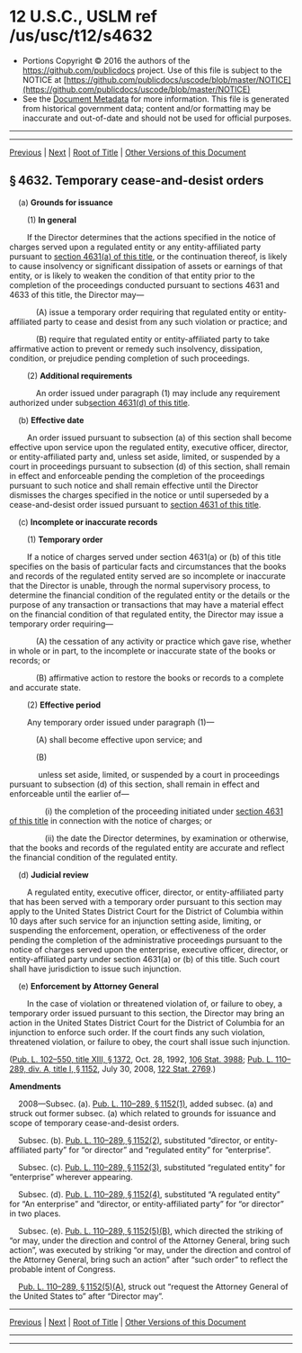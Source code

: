---
---

# 12 U.S.C., USLM ref /us/usc/t12/s4632

* Portions Copyright © 2016 the authors of the https://github.com/publicdocs project.
  Use of this file is subject to the NOTICE at [https://github.com/publicdocs/uscode/blob/master/NOTICE](https://github.com/publicdocs/uscode/blob/master/NOTICE)
* See the [Document Metadata](././../../../../..//README.md) for more information.
  This file is generated from historical government data; content and/or formatting may be inaccurate and out-of-date and should not be used for official purposes.

----------
----------

[Previous](./../../../../..//us/usc/t12/ch46/schIII/m__us_usc_t12_s4631.md) | [Next](./../../../../..//us/usc/t12/ch46/schIII/m__us_usc_t12_s4633.md) | [Root of Title](./../../../../../) | [Other Versions of this Document](https://publicdocs.github.io/go/links?ns=uslm&ref=%2Fus%2Fusc%2Ft12%2Fs4632)

## § 4632. Temporary cease-and-desist orders

    (a) __Grounds for issuance__ 

        (1) __In general__ 

        If the Director determines that the actions specified in the notice of charges served upon a regulated entity or any entity-affiliated party pursuant to [section 4631(a) of this title][/us/usc/t12/s4631/a], or the continuation thereof, is likely to cause insolvency or significant dissipation of assets or earnings of that entity, or is likely to weaken the condition of that entity prior to the completion of the proceedings conducted pursuant to sections 4631 and 4633 of this title, the Director may—

            (A) issue a temporary order requiring that regulated entity or entity-affiliated party to cease and desist from any such violation or practice; and

            (B) require that regulated entity or entity-affiliated party to take affirmative action to prevent or remedy such insolvency, dissipation, condition, or prejudice pending completion of such proceedings.

        (2) __Additional requirements__ 

            An order issued under paragraph (1) may include any requirement authorized under sub[section 4631(d) of this title][/us/usc/t12/s4631/d].

    (b) __Effective date__ 

        An order issued pursuant to subsection (a) of this section shall become effective upon service upon the regulated entity, executive officer, director, or entity-affiliated party and, unless set aside, limited, or suspended by a court in proceedings pursuant to subsection (d) of this section, shall remain in effect and enforceable pending the completion of the proceedings pursuant to such notice and shall remain effective until the Director dismisses the charges specified in the notice or until superseded by a cease-and-desist order issued pursuant to [section 4631 of this title][/us/usc/t12/s4631].

    (c) __Incomplete or inaccurate records__ 

        (1) __Temporary order__ 

        If a notice of charges served under section 4631(a) or (b) of this title specifies on the basis of particular facts and circumstances that the books and records of the regulated entity served are so incomplete or inaccurate that the Director is unable, through the normal supervisory process, to determine the financial condition of the regulated entity or the details or the purpose of any transaction or transactions that may have a material effect on the financial condition of that regulated entity, the Director may issue a temporary order requiring—

            (A) the cessation of any activity or practice which gave rise, whether in whole or in part, to the incomplete or inaccurate state of the books or records; or

            (B) affirmative action to restore the books or records to a complete and accurate state.

        (2) __Effective period__ 

        Any temporary order issued under paragraph (1)—

            (A) shall become effective upon service; and

            (B)

             unless set aside, limited, or suspended by a court in proceedings pursuant to subsection (d) of this section, shall remain in effect and enforceable until the earlier of—

                (i) the completion of the proceeding initiated under [section 4631 of this title][/us/usc/t12/s4631] in connection with the notice of charges; or

                (ii) the date the Director determines, by examination or otherwise, that the books and records of the regulated entity are accurate and reflect the financial condition of the regulated entity.

    (d) __Judicial review__ 

        A regulated entity, executive officer, director, or entity-affiliated party that has been served with a temporary order pursuant to this section may apply to the United States District Court for the District of Columbia within 10 days after such service for an injunction setting aside, limiting, or suspending the enforcement, operation, or effectiveness of the order pending the completion of the administrative proceedings pursuant to the notice of charges served upon the enterprise, executive officer, director, or entity-affiliated party under section 4631(a) or (b) of this title. Such court shall have jurisdiction to issue such injunction.

    (e) __Enforcement by Attorney General__ 

        In the case of violation or threatened violation of, or failure to obey, a temporary order issued pursuant to this section, the Director may bring an action in the United States District Court for the District of Columbia for an injunction to enforce such order. If the court finds any such violation, threatened violation, or failure to obey, the court shall issue such injunction.

([Pub. L. 102–550, title XIII, § 1372][/us/pl/102/550/s1372], Oct. 28, 1992, [106 Stat. 3988][/us/stat/106/3988]; [Pub. L. 110–289, div. A, title I, § 1152][/us/pl/110/289/s1152], July 30, 2008, [122 Stat. 2769][/us/stat/122/2769].)

 __Amendments__ 

    2008—Subsec. (a). [Pub. L. 110–289, § 1152(1)][/us/pl/110/289/s1152/1], added subsec. (a) and struck out former subsec. (a) which related to grounds for issuance and scope of temporary cease-and-desist orders.

    Subsec. (b). [Pub. L. 110–289, § 1152(2)][/us/pl/110/289/s1152/2], substituted “director, or entity-affiliated party” for “or director” and “regulated entity” for “enterprise”.

    Subsec. (c). [Pub. L. 110–289, § 1152(3)][/us/pl/110/289/s1152/3], substituted “regulated entity” for “enterprise” wherever appearing.

    Subsec. (d). [Pub. L. 110–289, § 1152(4)][/us/pl/110/289/s1152/4], substituted “A regulated entity” for “An enterprise” and “director, or entity-affiliated party” for “or director” in two places.

    Subsec. (e). [Pub. L. 110–289, § 1152(5)(B)][/us/pl/110/289/s1152/5/B], which directed the striking of “or may, under the direction and control of the Attorney General, bring such action”, was executed by striking “or may, under the direction and control of the Attorney General, bring such an action” after “such order” to reflect the probable intent of Congress.

    [Pub. L. 110–289, § 1152(5)(A)][/us/pl/110/289/s1152/5/A], struck out “request the Attorney General of the United States to” after “Director may”.

----------

[Previous](./../../../../..//us/usc/t12/ch46/schIII/m__us_usc_t12_s4631.md) | [Next](./../../../../..//us/usc/t12/ch46/schIII/m__us_usc_t12_s4633.md) | [Root of Title](./../../../../../) | [Other Versions of this Document](https://publicdocs.github.io/go/links?ns=uslm&ref=%2Fus%2Fusc%2Ft12%2Fs4632)

----------
----------

[/us/usc/t12/s4631/a]: https://publicdocs.github.io/go/links?ns=uslm&ref=%2Fus%2Fusc%2Ft12%2Fs4631%2Fa
[/us/usc/t12/s4631/d]: https://publicdocs.github.io/go/links?ns=uslm&ref=%2Fus%2Fusc%2Ft12%2Fs4631%2Fd
[/us/usc/t12/s4631]: https://publicdocs.github.io/go/links?ns=uslm&ref=%2Fus%2Fusc%2Ft12%2Fs4631
[/us/usc/t12/s4631]: https://publicdocs.github.io/go/links?ns=uslm&ref=%2Fus%2Fusc%2Ft12%2Fs4631
[/us/pl/102/550/s1372]: https://publicdocs.github.io/go/links?ns=uslm&ref=%2Fus%2Fpl%2F102%2F550%2Fs1372
[/us/stat/106/3988]: https://publicdocs.github.io/go/links?ns=uslm&ref=%2Fus%2Fstat%2F106%2F3988
[/us/pl/110/289/s1152]: https://publicdocs.github.io/go/links?ns=uslm&ref=%2Fus%2Fpl%2F110%2F289%2Fs1152
[/us/stat/122/2769]: https://publicdocs.github.io/go/links?ns=uslm&ref=%2Fus%2Fstat%2F122%2F2769
[/us/pl/110/289/s1152/1]: https://publicdocs.github.io/go/links?ns=uslm&ref=%2Fus%2Fpl%2F110%2F289%2Fs1152%2F1
[/us/pl/110/289/s1152/2]: https://publicdocs.github.io/go/links?ns=uslm&ref=%2Fus%2Fpl%2F110%2F289%2Fs1152%2F2
[/us/pl/110/289/s1152/3]: https://publicdocs.github.io/go/links?ns=uslm&ref=%2Fus%2Fpl%2F110%2F289%2Fs1152%2F3
[/us/pl/110/289/s1152/4]: https://publicdocs.github.io/go/links?ns=uslm&ref=%2Fus%2Fpl%2F110%2F289%2Fs1152%2F4
[/us/pl/110/289/s1152/5/B]: https://publicdocs.github.io/go/links?ns=uslm&ref=%2Fus%2Fpl%2F110%2F289%2Fs1152%2F5%2FB
[/us/pl/110/289/s1152/5/A]: https://publicdocs.github.io/go/links?ns=uslm&ref=%2Fus%2Fpl%2F110%2F289%2Fs1152%2F5%2FA


